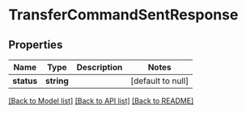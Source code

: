 # TransferCommandSentResponse

## Properties
Name | Type | Description | Notes
------------ | ------------- | ------------- | -------------
**status** | **string** |  | [default to null]

[[Back to Model list]](../README.md#documentation-for-models) [[Back to API list]](../README.md#documentation-for-api-endpoints) [[Back to README]](../README.md)


